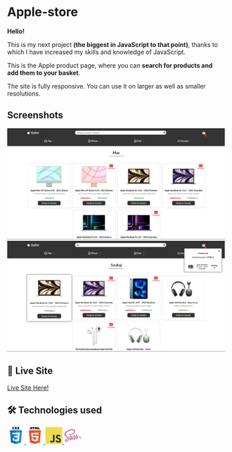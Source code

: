 # Apple-store

**Hello!**

This is my next project **(the biggest in JavaScript to that point)**, thanks to which I have increased my skills and knowledge of JavaScript.

This is the Apple product page, where you can **search for products and add them to your basket**.

The site is fully responsive. You can use it on larger as well as smaller resolutions.

## Screenshots

<img src="./screenshot/first.png" width="1200px">
<img src="./screenshot/second.png" width="1200px">

## 🔗 Live Site
[Live Site Here!](https://camillematernacci.github.io/Apple-store/)

## 🛠 Technologies used

<p align="left"> <a href="https://www.w3schools.com/css/" target="_blank" rel="noreferrer"> <img src="https://raw.githubusercontent.com/devicons/devicon/master/icons/css3/css3-original-wordmark.svg" alt="css3" width="40" height="40"/> </a> <a href="https://www.w3.org/html/" target="_blank" rel="noreferrer"> <img src="https://raw.githubusercontent.com/devicons/devicon/master/icons/html5/html5-original-wordmark.svg" alt="html5" width="40" height="40"/> </a> <a href="https://developer.mozilla.org/en-US/docs/Web/JavaScript" target="_blank" rel="noreferrer"> <img src="https://raw.githubusercontent.com/devicons/devicon/master/icons/javascript/javascript-original.svg" alt="javascript" width="40" height="40"/> </a> <a href="https://sass-lang.com" target="_blank" rel="noreferrer"> <img src="https://raw.githubusercontent.com/devicons/devicon/master/icons/sass/sass-original.svg" alt="sass" width="40" height="40"/> </a> </p>
